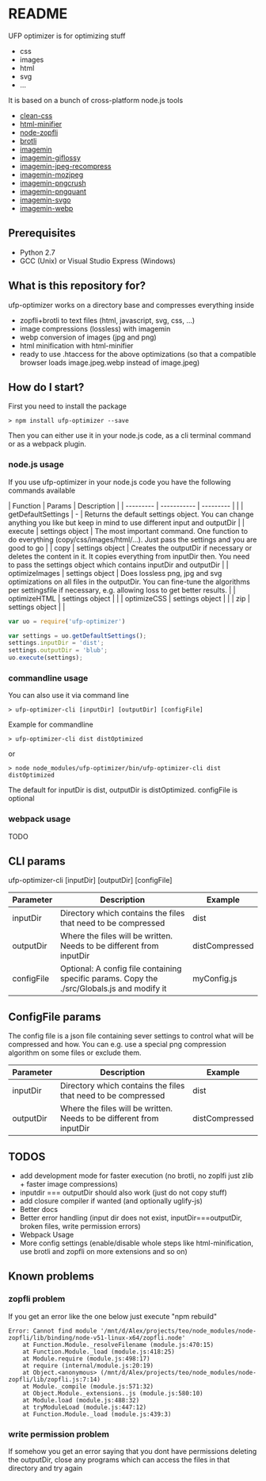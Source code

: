 # README #

UFP optimizer is for optimizing stuff

* css
* images
* html
* svg
* ...

It is based on a bunch of cross-platform node.js tools


* [clean-css](https://www.npmjs.com/package/clean-css)
* [html-minifier](https://www.npmjs.com/package/html-minifier)
* [node-zopfli](https://www.npmjs.com/package/)
* [brotli](https://www.npmjs.com/package/brotli)
* [imagemin](https://www.npmjs.com/package/imagemin)
* [imagemin-giflossy](https://www.npmjs.com/package/imagemin-giflossy)
* [imagemin-jpeg-recompress](https://www.npmjs.com/package/imagemin-jpeg-recompress)
* [imagemin-mozjpeg](https://www.npmjs.com/package/imagemin-mozjpeg)
* [imagemin-pngcrush](https://www.npmjs.com/package/imagemin-pngcrush)
* [imagemin-pngquant](https://www.npmjs.com/package/imagemin-pngquant)
* [imagemin-svgo](https://www.npmjs.com/package/imagemin-svgo)
* [imagemin-webp](https://www.npmjs.com/package/imagemin-webp)

## Prerequisites ##

* Python 2.7
* GCC (Unix) or Visual Studio Express (Windows)

## What is this repository for? ##

ufp-optimizer works on a directory base and compresses everything inside

* zopfli+brotli to text files (html, javascript, svg, css, ...)
* image compressions (lossless) with imagemin
* webp conversion of images (jpg and png)
* html minification with html-minifier
* ready to use .htaccess for the above optimizations (so that a compatible browser loads image.jpeg.webp instead of image.jpeg)

## How do I start? ##

First you need to install the package

```
> npm install ufp-optimizer --save
```


Then you can either use it in your node.js code, as a cli terminal command or as a webpack plugin.

### node.js usage ###

If you use ufp-optimizer in your node.js code you have the following commands available


| Function | Params | Description |
| --------- | ----------- | --------- |                                  |
| getDefaultSettings  | - | Returns the default settings object. You can change anything you like but keep in mind to use different input and outputDir |
| execute  | settings object | The most important command. One function to do everything (copy/css/images/html/...). Just pass the settings and you are good to go |
| copy | settings object | Creates the outputDir if necessary or deletes the content in it. It copies everything from inputDir then. You need to pass the settings object which contains inputDir and outputDir |
| optimizeImages | settings object | Does lossless png, jpg and svg optimizations on all files in the outputDir. You can fine-tune the algorithms per settingsfile if necessary, e.g. allowing loss to get better results. |
| optimizeHTML | settings object |  |
| optimizeCSS | settings object |  |
| zip | settings object |  |


```javascript
var uo = require('ufp-optimizer')

var settings = uo.getDefaultSettings();
settings.inputDir = 'dist';
settings.outputDir = 'blub';
uo.execute(settings);
```


### commandline usage ###

You can also use it via command line

```
> ufp-optimizer-cli [inputDir] [outputDir] [configFile]
```

Example for commandline

```
> ufp-optimizer-cli dist distOptimized
```

or

```
> node node_modules/ufp-optimizer/bin/ufp-optimizer-cli dist distOptimized
```


The default for inputDir is dist, outputDir is distOptimized. configFile is optional


### webpack usage ###

TODO

## CLI params ##

ufp-optimizer-cli [inputDir] [outputDir] [configFile]

| Parameter | Description                                     | Example |
| --------- | -----------                                     | ------- |
| inputDir  | Directory which contains the files that need to be compressed | dist    |
| outputDir  | Where the files will be written. Needs to be different from inputDir | distCompressed    |
| configFile  | Optional: A config file containing specific params. Copy the ./src/Globals.js and modify it | myConfig.js    |

## ConfigFile params ##

The config file is a json file containing sever settings to control what will be compressed and how. You can e.g. use a special png compression algorithm on some files or exclude them.

| Parameter | Description                                     | Example |
| --------- | -----------                                     | ------- |
| inputDir  | Directory which contains the files that need to be compressed | dist    |
| outputDir  | Where the files will be written. Needs to be different from inputDir | distCompressed    |

## TODOS ##

* add development mode for faster execution (no brotli, no zoplfi just zlib + faster image compressions)
* inputdir === outputDir should also work (just do not copy stuff)
* add closure compiler if wanted (and optionally uglify-js)
* Better docs
* Better error handling (input dir does not exist, inputDir===outputDir, broken files, write permission errors)
* Webpack Usage
* More config settings (enable/disable whole steps like html-minification, use brotli and zopfli on more extensions and so on)

## Known problems ##

### zopfli problem ###

If you get an error like the one below just execute "npm rebuild"

```
Error: Cannot find module '/mnt/d/Alex/projects/teo/node_modules/node-zopfli/lib/binding/node-v51-linux-x64/zopfli.node'
    at Function.Module._resolveFilename (module.js:470:15)
    at Function.Module._load (module.js:418:25)
    at Module.require (module.js:498:17)
    at require (internal/module.js:20:19)
    at Object.<anonymous> (/mnt/d/Alex/projects/teo/node_modules/node-zopfli/lib/zopfli.js:7:14)
    at Module._compile (module.js:571:32)
    at Object.Module._extensions..js (module.js:580:10)
    at Module.load (module.js:488:32)
    at tryModuleLoad (module.js:447:12)
    at Function.Module._load (module.js:439:3)
```


### write permission problem ###

If somehow you get an error saying that you dont have permissions deleting the outputDir, close any programs which can access the files in that directory and try again
